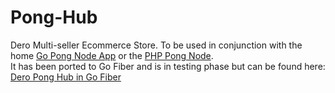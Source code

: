 # Pong-Hub
Dero Multi-seller Ecommerce Store. To be used in conjunction with the home <a href="https://github.com/siteraiser/Go-Dero-Pong-Node">Go Pong Node App</a> or the <a href="https://github.com/siteraiser/Pong-Node">PHP Pong Node</a>.<br>
It has been ported to Go Fiber and is in testing phase but can be found here: <a href="https://github.com/siteraiser/Dero-Pong-Hub-in-Go-Fiber">Dero Pong Hub in Go Fiber</a>
